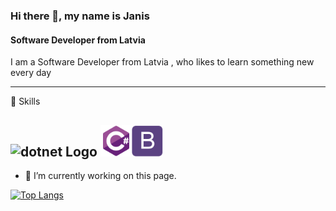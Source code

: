 
### Hi there 👋, my name is Janis
#### Software Developer from Latvia
I am a Software Developer from Latvia , who likes to learn something new every day

---

🧰 Skills

<img src="https://cdn.worldvectorlogo.com/logos/dotnet.svg" alt="dotnet Logo" width="50" height="50" marggin="2"/> <img src="https://raw.githubusercontent.com/devicons/devicon/7a4ca8aa871d6dca81691e018d31eed89cb70a76/icons/csharp/csharp-original.svg" alt="CSharp Logo" width="50" height="50"/><img src="https://raw.githubusercontent.com/devicons/devicon/7a4ca8aa871d6dca81691e018d31eed89cb70a76/icons/bootstrap/bootstrap-plain.svg" alt="CSharp Logo" width="50" height="50"/>
---

- 🔭 I’m currently working on this page. 

[![Top Langs](https://github-readme-stats.vercel.app/api/top-langs/?username=Stassiss)](https://github.com/anuraghazra/github-readme-stats)






